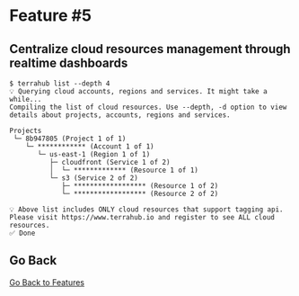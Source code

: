 # Feature \#5

## Centralize cloud resources management through realtime dashboards

```shell
$ terrahub list --depth 4
💡 Querying cloud accounts, regions and services. It might take a while...
Compiling the list of cloud resources. Use --depth, -d option to view details about projects, accounts, regions and services.

Projects
 └─ 8b947805 (Project 1 of 1)
    └─ ************ (Account 1 of 1)
       └─ us-east-1 (Region 1 of 1)
          ├─ cloudfront (Service 1 of 2)
          │  └─ ************* (Resource 1 of 1)
          └─ s3 (Service 2 of 2)
             ├─ ****************** (Resource 1 of 2)
             └─ ****************** (Resource 2 of 2)

💡 Above list includes ONLY cloud resources that support tagging api.
Please visit https://www.terrahub.io and register to see ALL cloud resources.
✅ Done
```


## Go Back

[Go Back to Features](README.md)
